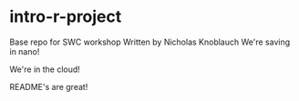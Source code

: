 # intro-r-project
Base repo for SWC workshop
Written by Nicholas Knoblauch
We're saving in nano!

We're in the cloud!

README's are great!